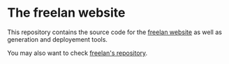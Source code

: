 The freelan website
===================

This repository contains the source code for the [freelan website](http://www.freelan.org) as well as generation and deployement tools.

You may also want to check [freelan's repository](https://github.com/freelan-developers/freelan-all).

